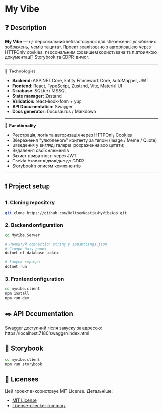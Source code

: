 # My Vibe

## ❓ Description

**My Vibe** — це персональний вебзастосунок для збереження улюблених зображень, мемів та цитат. Проєкт реалізовано з авторизацією через HTTPOnly cookies, персональним сховищем користувача та підтримкою документації, Storybook та GDPR-вимог.

---

🔨 Technologies

- **Backend:** ASP.NET Core, Entity Framework Core, AutoMapper, JWT
- **Frontend:** React, TypeScript, Zustand, Vite, Material UI
- **Database:** SQLite / MSSQL
- **State manager:** Zustand
- **Validation:** react-hook-form + yup
- **API Documentation:** Swagger
- **Docs generator:** Docusaurus / Markdown

---

🔎 **Functionality**

- Реєстрація, логін та авторизація через HTTPOnly Cookies
- Збереження "улюбленого" контенту за типом (Image / Meme / Quote)
- Виведення у вигляді галереї (зображення або цитати)
- Видалення своїх елементів
- Захист приватності через JWT
- Cookie banner відповідно до GDPR
- Storybook з описом компонентів

---

## ❗ Project setup

### 1. Cloning repository

```bash
git clone https://github.com/HoltsevKostia/MyVibeApp.git
```

### 2. Backend onfiguration

```bash
cd MyVibe.Server

# Налаштуй connection string у appsettings.json
# Створи базу даних
dotnet ef database update

# Запуск сервера
dotnet run
```

### 3. Frontend onfiguration
```bash
cd myvibe.client
npm install
npm run dev
```

## ✒️ API Documentation

Swagger доступний після запуску за адресою: https://localhost:7180/swagger/index.html

## 🧪 Storybook

```bash
cd myvibe.client
npm run storybook
```

## 📃 Licenses

Цей проєкт використовує MIT License. Детальніше:
* [MIT License](LICENSE)
* [License-checker summary](gymrecordstracker.client/license-summary.md)
